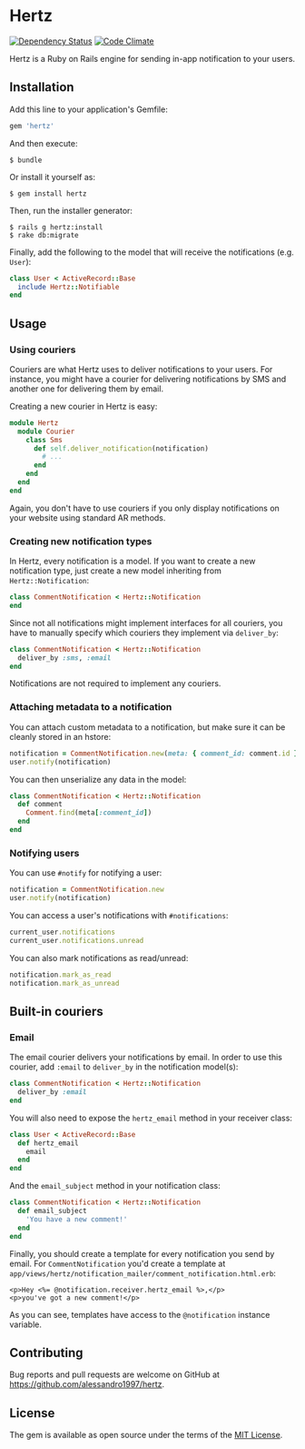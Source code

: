 # Hertz

[![Dependency Status](https://gemnasium.com/badges/github.com/alessandro1997/hertz.svg)](https://gemnasium.com/github.com/alessandro1997/hertz)
[![Code Climate](https://codeclimate.com/github/alessandro1997/hertz/badges/gpa.svg)](https://codeclimate.com/github/alessandro1997/hertz)

Hertz is a Ruby on Rails engine for sending in-app notification to your users.

## Installation

Add this line to your application's Gemfile:

```ruby
gem 'hertz'
```

And then execute:

```console
$ bundle
```

Or install it yourself as:

```console
$ gem install hertz
```

Then, run the installer generator:

```console
$ rails g hertz:install
$ rake db:migrate
```

Finally, add the following to the model that will receive the notifications
(e.g. `User`):

```ruby
class User < ActiveRecord::Base
  include Hertz::Notifiable
end
```

## Usage

### Using couriers

Couriers are what Hertz uses to deliver notifications to your users. For
instance, you might have a courier for delivering notifications by SMS and
another one for delivering them by email.

Creating a new courier in Hertz is easy:

```ruby
module Hertz
  module Courier
    class Sms
      def self.deliver_notification(notification)
        # ...
      end
    end
  end
end
```

Again, you don't have to use couriers if you only display notifications on your
website using standard AR methods.

### Creating new notification types

In Hertz, every notification is a model. If you want to create a new
notification type, just create a new model inheriting from
`Hertz::Notification`:

```ruby
class CommentNotification < Hertz::Notification
end
```
Since not all notifications might implement interfaces for all couriers, you
have to manually specify which couriers they implement via `deliver_by`:

```ruby
class CommentNotification < Hertz::Notification
  deliver_by :sms, :email
end
```

Notifications are not required to implement any couriers.

### Attaching metadata to a notification

You can attach custom metadata to a notification, but make sure it can be
cleanly stored in an hstore:

```ruby
notification = CommentNotification.new(meta: { comment_id: comment.id })
user.notify(notification)
```

You can then unserialize any data in the model:

```ruby
class CommentNotification < Hertz::Notification
  def comment
    Comment.find(meta[:comment_id])
  end
end
```

### Notifying users

You can use `#notify` for notifying a user:

```ruby
notification = CommentNotification.new
user.notify(notification)
```

You can access a user's notifications with `#notifications`:

```ruby
current_user.notifications
current_user.notifications.unread
```

You can also mark notifications as read/unread:

```ruby
notification.mark_as_read
notification.mark_as_unread
```

## Built-in couriers

### Email

The email courier delivers your notifications by email. In order to use this
courier, add `:email` to `deliver_by` in the notification model(s):

```ruby
class CommentNotification < Hertz::Notification
  deliver_by :email
end
```

You will also need to expose the `hertz_email` method in your receiver class:

```ruby
class User < ActiveRecord::Base
  def hertz_email
    email
  end
end
```

And the `email_subject` method in your notification class:

```ruby
class CommentNotification < Hertz::Notification
  def email_subject
    'You have a new comment!'
  end
end
```

Finally, you should create a template for every notification you send by email.
For `CommentNotification` you'd create a template at
`app/views/hertz/notification_mailer/comment_notification.html.erb`:

```erb
<p>Hey <%= @notification.receiver.hertz_email %>,</p>
<p>you've got a new comment!</p>
```

As you can see, templates have access to the `@notification` instance variable.

## Contributing

Bug reports and pull requests are welcome on GitHub at
https://github.com/alessandro1997/hertz.

## License

The gem is available as open source under the terms of the
[MIT License](http://opensource.org/licenses/MIT).
